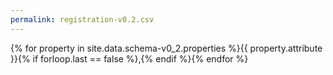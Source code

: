 ```yaml
---
permalink: registration-v0.2.csv
---
```

{% for property in site.data.schema-v0_2.properties %}{{ property.attribute }}{% if forloop.last == false %},{% endif %}{% endfor %}
